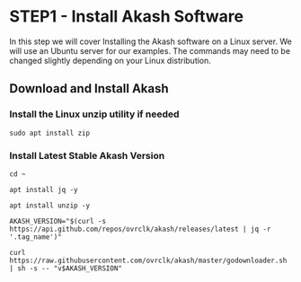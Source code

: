 # STEP1 - Install Akash Software



In this step we will cover Installing the Akash software on a Linux server.  We will use an Ubuntu server for our examples.  The commands may need to be changed slightly depending on your Linux distribution.

## Download and Install Akash

### Install the Linux unzip utility if needed

```
sudo apt install zip
```

### Install Latest Stable Akash Version

```
cd ~

apt install jq -y

apt install unzip -y

AKASH_VERSION="$(curl -s https://api.github.com/repos/ovrclk/akash/releases/latest | jq -r '.tag_name')"

curl https://raw.githubusercontent.com/ovrclk/akash/master/godownloader.sh | sh -s -- "v$AKASH_VERSION"
```
